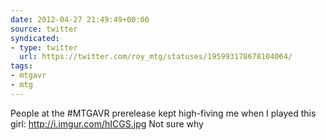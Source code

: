 ```yaml
---
date: 2012-04-27 21:49:49+00:00
source: twitter
syndicated:
- type: twitter
  url: https://twitter.com/roy_mtg/statuses/195993178678104064/
tags:
- mtgavr
- mtg
---
```


People at the #MTGAVR prerelease kept high-fiving me when I played this girl: http://i.imgur.com/hICGS.jpg Not sure why